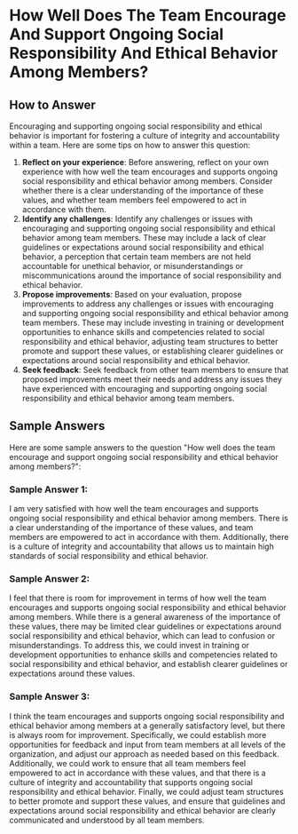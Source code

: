 How Well Does The Team Encourage And Support Ongoing Social Responsibility And Ethical Behavior Among Members?
=====================================================================================================================================

How to Answer
-------------

Encouraging and supporting ongoing social responsibility and ethical behavior is important for fostering a culture of integrity and accountability within a team. Here are some tips on how to answer this question:

1. **Reflect on your experience**: Before answering, reflect on your own experience with how well the team encourages and supports ongoing social responsibility and ethical behavior among members. Consider whether there is a clear understanding of the importance of these values, and whether team members feel empowered to act in accordance with them.
2. **Identify any challenges**: Identify any challenges or issues with encouraging and supporting ongoing social responsibility and ethical behavior among team members. These may include a lack of clear guidelines or expectations around social responsibility and ethical behavior, a perception that certain team members are not held accountable for unethical behavior, or misunderstandings or miscommunications around the importance of social responsibility and ethical behavior.
3. **Propose improvements**: Based on your evaluation, propose improvements to address any challenges or issues with encouraging and supporting ongoing social responsibility and ethical behavior among team members. These may include investing in training or development opportunities to enhance skills and competencies related to social responsibility and ethical behavior, adjusting team structures to better promote and support these values, or establishing clearer guidelines or expectations around social responsibility and ethical behavior.
4. **Seek feedback**: Seek feedback from other team members to ensure that proposed improvements meet their needs and address any issues they have experienced with encouraging and supporting ongoing social responsibility and ethical behavior among team members.

Sample Answers
--------------

Here are some sample answers to the question "How well does the team encourage and support ongoing social responsibility and ethical behavior among members?":

### Sample Answer 1:

I am very satisfied with how well the team encourages and supports ongoing social responsibility and ethical behavior among members. There is a clear understanding of the importance of these values, and team members are empowered to act in accordance with them. Additionally, there is a culture of integrity and accountability that allows us to maintain high standards of social responsibility and ethical behavior.

### Sample Answer 2:

I feel that there is room for improvement in terms of how well the team encourages and supports ongoing social responsibility and ethical behavior among members. While there is a general awareness of the importance of these values, there may be limited clear guidelines or expectations around social responsibility and ethical behavior, which can lead to confusion or misunderstandings. To address this, we could invest in training or development opportunities to enhance skills and competencies related to social responsibility and ethical behavior, and establish clearer guidelines or expectations around these values.

### Sample Answer 3:

I think the team encourages and supports ongoing social responsibility and ethical behavior among members at a generally satisfactory level, but there is always room for improvement. Specifically, we could establish more opportunities for feedback and input from team members at all levels of the organization, and adjust our approach as needed based on this feedback. Additionally, we could work to ensure that all team members feel empowered to act in accordance with these values, and that there is a culture of integrity and accountability that supports ongoing social responsibility and ethical behavior. Finally, we could adjust team structures to better promote and support these values, and ensure that guidelines and expectations around social responsibility and ethical behavior are clearly communicated and understood by all team members.
